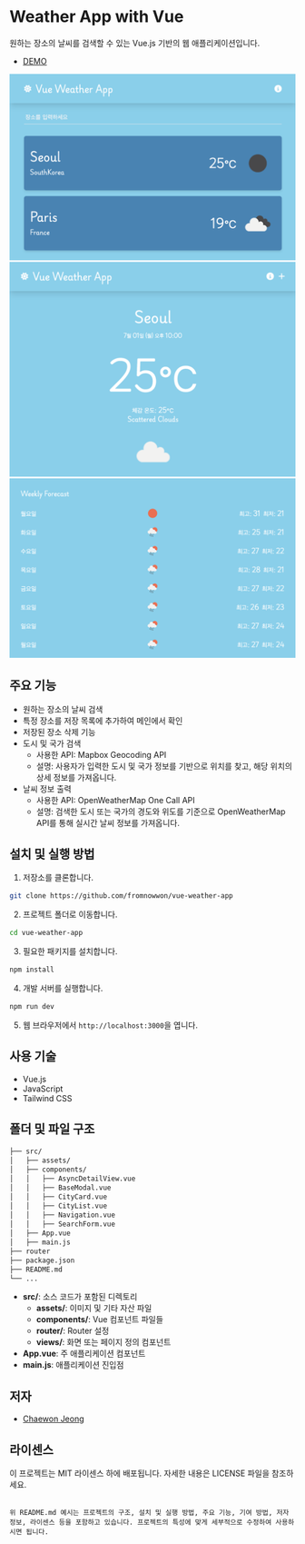 # Weather App with Vue

원하는 장소의 날씨를 검색할 수 있는 Vue.js 기반의 웹 애플리케이션입니다.

- [DEMO](https://fromnowwon.github.io/vue-weather-app/)

![DEMO PAGE](./src/assets/images/demo1.png)
![DEMO PAGE](./src/assets/images/demo2.png)
![DEMO PAGE](./src/assets/images/demo3.png)

## 주요 기능

- 원하는 장소의 날씨 검색
- 특정 장소를 저장 목록에 추가하여 메인에서 확인
- 저장된 장소 삭제 기능
- 도시 및 국가 검색
  - 사용한 API: Mapbox Geocoding API
  - 설명: 사용자가 입력한 도시 및 국가 정보를 기반으로 위치를 찾고, 해당 위치의 상세 정보를 가져옵니다.
- 날씨 정보 출력
  - 사용한 API: OpenWeatherMap One Call API
  - 설명: 검색한 도시 또는 국가의 경도와 위도를 기준으로 OpenWeatherMap API를 통해 실시간 날씨 정보를 가져옵니다.

## 설치 및 실행 방법

1. 저장소를 클론합니다.

```bash
git clone https://github.com/fromnowwon/vue-weather-app
```

2. 프로젝트 폴더로 이동합니다.

```bash
cd vue-weather-app
```

3. 필요한 패키지를 설치합니다.

```bash
npm install
```

4. 개발 서버를 실행합니다.

```bash
npm run dev
```

5. 웹 브라우저에서 `http://localhost:3000`을 엽니다.

## 사용 기술

- Vue.js
- JavaScript
- Tailwind CSS

## 폴더 및 파일 구조

```plaintext
├── src/
│   ├── assets/
│   ├── components/
│   │   ├── AsyncDetailView.vue
│   │   ├── BaseModal.vue
│   │   ├── CityCard.vue
│   │   ├── CityList.vue
│   │   ├── Navigation.vue
│   │   ├── SearchForm.vue
│   ├── App.vue
│   ├── main.js
├── router
├── package.json
├── README.md
└── ...
```

- **src/**: 소스 코드가 포함된 디렉토리
  - **assets/**: 이미지 및 기타 자산 파일
  - **components/**: Vue 컴포넌트 파일들
  - **router/**: Router 설정
  - **views/**: 화면 또는 페이지 정의 컴포넌트
- **App.vue**: 주 애플리케이션 컴포넌트
- **main.js**: 애플리케이션 진입점

## 저자

- [Chaewon Jeong](https://github.com/fromnowwon)

## 라이센스

이 프로젝트는 MIT 라이센스 하에 배포됩니다. 자세한 내용은 LICENSE 파일을 참조하세요.

```

위 README.md 예시는 프로젝트의 구조, 설치 및 실행 방법, 주요 기능, 기여 방법, 저자 정보, 라이센스 등을 포함하고 있습니다. 프로젝트의 특성에 맞게 세부적으로 수정하여 사용하시면 됩니다.
```
